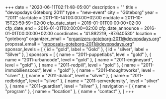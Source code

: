 +++
date = "2020-06-11T02:11:48-05:00"
description = ""
title = "devopsdays Göteborg 2011"
type = "new-event"
city = "Göteborg"
year = "2011"
startdate = 2011-10-14T00:00:00+02:00
enddate = 2011-10-15T23:59:59+02:00
cfp_date_start = 2016-01-01T00:00:00+02:00
cfp_date_end = 2016-01-01T00:00:00+02:00
cfp_date_announce = 2016-01-01T00:00:00+02:00
coordinates = "41.882219, -87.640530"
location = "goteborg"
organizer_email = "organizers-goteborg-2011@devopsdays.org"
proposal_email = "proposals-goteborg-2011@devopsdays.org"
sponsor_levels = [
    { id = "gold", label = "Gold" },
    { id = "silver", label = "Silver" },
]
sponsors = [
    { name = "2011-puppetlabs", level = "gold" },
    { name = "2011-urbancode", level = "gold" },
    { name = "2011-engineyard", level = "gold" },
    { name = "2011-redpill", level = "gold" },
    { name = "2011-immobilienscout", level = "gold" },
    { name = "2011-thoughtworks", level = "silver" },
    { name = "2011-diabol", level = "silver" },
    { name = "2011-redbridge", level = "silver" },
    { name = "2011-serverdensity", level = "silver" },
    { name = "2011-guardian", level = "silver" },
]
navigation = [
    { name = "program" },
    { name = "location" },
    { name = "contact" },
]
+++


